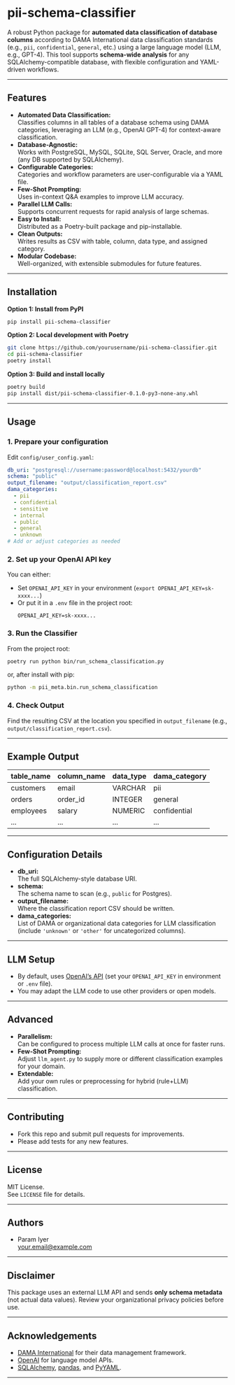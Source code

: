 
# pii-schema-classifier

A robust Python package for **automated data classification of database columns** according to DAMA International data classification standards (e.g., `pii`, `confidential`, `general`, etc.) using a large language model (LLM, e.g., GPT-4).
This tool supports **schema-wide analysis** for any SQLAlchemy-compatible database, with flexible configuration and YAML-driven workflows.

---

## Features

- **Automated Data Classification:**  
  Classifies columns in all tables of a database schema using DAMA categories, leveraging an LLM (e.g., OpenAI GPT-4) for context-aware classification.
- **Database-Agnostic:**  
  Works with PostgreSQL, MySQL, SQLite, SQL Server, Oracle, and more (any DB supported by SQLAlchemy).
- **Configurable Categories:**  
  Categories and workflow parameters are user-configurable via a YAML file.
- **Few-Shot Prompting:**  
  Uses in-context Q&A examples to improve LLM accuracy.
- **Parallel LLM Calls:**  
  Supports concurrent requests for rapid analysis of large schemas.
- **Easy to Install:**  
  Distributed as a Poetry-built package and pip-installable.
- **Clean Outputs:**  
  Writes results as CSV with table, column, data type, and assigned category.
- **Modular Codebase:**  
  Well-organized, with extensible submodules for future features.

---

## Installation

**Option 1: Install from PyPI**
```bash
pip install pii-schema-classifier
```

**Option 2: Local development with Poetry**
```bash
git clone https://github.com/yourusername/pii-schema-classifier.git
cd pii-schema-classifier
poetry install
```

**Option 3: Build and install locally**
```bash
poetry build
pip install dist/pii-schema-classifier-0.1.0-py3-none-any.whl
```

---

## Usage

### 1. **Prepare your configuration**

Edit `config/user_config.yaml`:

```yaml
db_uri: "postgresql://username:password@localhost:5432/yourdb"
schema: "public"
output_filename: "output/classification_report.csv"
dama_categories:
  - pii
  - confidential
  - sensitive
  - internal
  - public
  - general
  - unknown
# Add or adjust categories as needed
```

### 2. **Set up your OpenAI API key**

You can either:
- Set `OPENAI_API_KEY` in your environment (`export OPENAI_API_KEY=sk-xxxx...`)
- Or put it in a `.env` file in the project root:
  ```
  OPENAI_API_KEY=sk-xxxx...
  ```

### 3. **Run the Classifier**

From the project root:
```bash
poetry run python bin/run_schema_classification.py
```
or, after install with pip:
```bash
python -m pii_meta.bin.run_schema_classification
```

### 4. **Check Output**

Find the resulting CSV at the location you specified in `output_filename` (e.g., `output/classification_report.csv`).

---

## Example Output

| table_name | column_name   | data_type | dama_category |
|------------|--------------|-----------|--------------|
| customers  | email        | VARCHAR   | pii          |
| orders     | order_id     | INTEGER   | general      |
| employees  | salary       | NUMERIC   | confidential |
| ...        | ...          | ...       | ...          |

---

## Configuration Details

- **db_uri:**  
  The full SQLAlchemy-style database URI.
- **schema:**  
  The schema name to scan (e.g., `public` for Postgres).
- **output_filename:**  
  Where the classification report CSV should be written.
- **dama_categories:**  
  List of DAMA or organizational data categories for LLM classification (include `'unknown'` or `'other'` for uncategorized columns).

---

## LLM Setup

- By default, uses [OpenAI’s API](https://platform.openai.com/) (set your `OPENAI_API_KEY` in environment or `.env` file).
- You may adapt the LLM code to use other providers or open models.

---

## Advanced

- **Parallelism:**  
  Can be configured to process multiple LLM calls at once for faster runs.
- **Few-Shot Prompting:**  
  Adjust `llm_agent.py` to supply more or different classification examples for your domain.
- **Extendable:**  
  Add your own rules or preprocessing for hybrid (rule+LLM) classification.

---

## Contributing

- Fork this repo and submit pull requests for improvements.
- Please add tests for any new features.

---

## License

MIT License.  
See `LICENSE` file for details.

---

## Authors

- Param Iyer  
  <your.email@example.com>

---

## Disclaimer

This package uses an external LLM API and sends **only schema metadata** (not actual data values).
Review your organizational privacy policies before use.

---

## Acknowledgements

- [DAMA International](https://www.dama.org/) for their data management framework.
- [OpenAI](https://openai.com/) for language model APIs.
- [SQLAlchemy](https://www.sqlalchemy.org/), [pandas](https://pandas.pydata.org/), and [PyYAML](https://pyyaml.org/).

---
